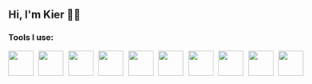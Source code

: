 ## Hi, I'm Kier 👋🏻

### Tools I use:

<div style="display: flex; gap: 10px;">
<img src="https://cdn.jsdelivr.net/gh/devicons/devicon@latest/icons/nextjs/nextjs-original.svg" width=50 height=50 />
<img src="https://cdn.jsdelivr.net/gh/devicons/devicon@latest/icons/typescript/typescript-original.svg" width=50 height=50 />
<img src="https://cdn.jsdelivr.net/gh/devicons/devicon@latest/icons/react/react-original.svg"  width=50 height=50 />
<img src="https://cdn.jsdelivr.net/gh/devicons/devicon@latest/icons/tailwindcss/tailwindcss-original.svg" width=50 height=50 />
<img src="https://cdn.jsdelivr.net/gh/devicons/devicon@latest/icons/nodejs/nodejs-plain-wordmark.svg" width=50 height=50 />
<img src="https://cdn.jsdelivr.net/gh/devicons/devicon@latest/icons/vitest/vitest-original.svg" width=50 height=50  />
<img src="https://cdn.jsdelivr.net/gh/devicons/devicon@latest/icons/postgresql/postgresql-original.svg" width=50 height=50 />
<img src="https://cdn.jsdelivr.net/gh/devicons/devicon@latest/icons/vitejs/vitejs-original.svg" width=50 height=50  />
<img src="https://cdn.jsdelivr.net/gh/devicons/devicon@latest/icons/mongodb/mongodb-original.svg" width=50 height=50 />
<img src="https://cdn.jsdelivr.net/gh/devicons/devicon@latest/icons/angular/angular-original.svg" width=50 height=50 />
</div>
<!--

- 🔭 I’m currently working on...
- 🌱 I’m currently learning ...
- 👯 I’m looking to collaborate on ...
- 🤔 I’m looking for help with ...
- 💬 Ask me about ...
- 📫 How to reach me: ...
- 😄 Pronouns: ...
- ⚡ Fun fact: ...
  -->

